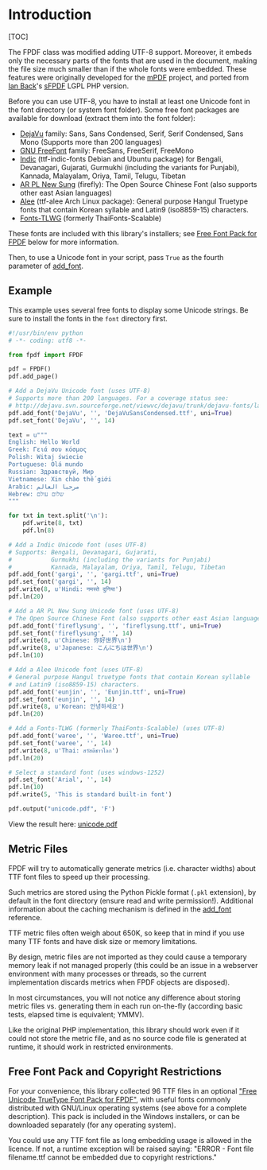 # Introduction #

[TOC]

The FPDF class was modified adding UTF-8 support.
Moreover, it embeds only the necessary parts of the fonts that are used in the 
document, making the file size much smaller than if the whole fonts were 
embedded. These features were originally developed for the 
[mPDF](http://mpdf.bpm1.com/) project, and ported from 
[Ian Back](mailto:ian@bpm1.com?subject=sFPDF)'s
[sFPDF](http://www.fpdf.org/en/script/script91.php) LGPL PHP version.

Before you can use UTF-8, you have to install at least one Unicode font in the 
font directory (or system font folder). Some free font packages are available 
for download (extract them into the font folder):

  * [DejaVu](http://dejavu-fonts.org/) family: Sans, Sans Condensed, Serif, 
    Serif Condensed, Sans Mono (Supports more than 200 languages)
  * [GNU FreeFont](http://www.gnu.org/software/freefont/) family: FreeSans, 
    FreeSerif, FreeMono
  * [Indic](http://en.wikipedia.org/wiki/Help:Multilingual_support_(Indic)) 
    (ttf-indic-fonts Debian and Ubuntu package) for Bengali, Devanagari, Gujarati, 
    Gurmukhi (including the variants for Punjabi), Kannada, Malayalam, Oriya, 
    Tamil, Telugu, Tibetan
  * [AR PL New Sung](http://www.study-area.org/apt/firefly-font/) (firefly): 
    The Open Source Chinese Font (also supports other east Asian languages)
  * [Alee](https://wiki.archlinux.org/index.php/Fonts) 
    (ttf-alee Arch Linux package): General purpose Hangul Truetype fonts that 
    contain Korean syllable and Latin9 (iso8859-15) characters.
  * [Fonts-TLWG](http://linux.thai.net/projects/fonts-tlwg/) (formerly 
    ThaiFonts-Scalable)

These fonts are included with this library's installers; see 
[Free Font Pack for FPDF](#free-font-pack-and-copyright-restrictions) below for
more information.

Then, to use a Unicode font in your script, pass `True` as the fourth parameter 
of [add_font](reference/add_font.md).

## Example ##

This example uses several free fonts to display some Unicode strings. Be sure to
install the fonts in the `font` directory first.

```python
#!/usr/bin/env python
# -*- coding: utf8 -*-

from fpdf import FPDF

pdf = FPDF()
pdf.add_page()

# Add a DejaVu Unicode font (uses UTF-8)
# Supports more than 200 languages. For a coverage status see:
# http://dejavu.svn.sourceforge.net/viewvc/dejavu/trunk/dejavu-fonts/langcover.txt
pdf.add_font('DejaVu', '', 'DejaVuSansCondensed.ttf', uni=True)
pdf.set_font('DejaVu', '', 14)

text = u"""
English: Hello World
Greek: Γειά σου κόσμος
Polish: Witaj świecie
Portuguese: Olá mundo
Russian: Здравствуй, Мир
Vietnamese: Xin chào thế giới
Arabic: مرحبا العالم
Hebrew: שלום עולם
"""

for txt in text.split('\n'):
    pdf.write(8, txt)
    pdf.ln(8)

# Add a Indic Unicode font (uses UTF-8)
# Supports: Bengali, Devanagari, Gujarati, 
#           Gurmukhi (including the variants for Punjabi) 
#           Kannada, Malayalam, Oriya, Tamil, Telugu, Tibetan
pdf.add_font('gargi', '', 'gargi.ttf', uni=True) 
pdf.set_font('gargi', '', 14)
pdf.write(8, u'Hindi: नमस्ते दुनिया')
pdf.ln(20)

# Add a AR PL New Sung Unicode font (uses UTF-8)
# The Open Source Chinese Font (also supports other east Asian languages)
pdf.add_font('fireflysung', '', 'fireflysung.ttf', uni=True)
pdf.set_font('fireflysung', '', 14)
pdf.write(8, u'Chinese: 你好世界\n')
pdf.write(8, u'Japanese: こんにちは世界\n')
pdf.ln(10)

# Add a Alee Unicode font (uses UTF-8)
# General purpose Hangul truetype fonts that contain Korean syllable 
# and Latin9 (iso8859-15) characters.
pdf.add_font('eunjin', '', 'Eunjin.ttf', uni=True)
pdf.set_font('eunjin', '', 14)
pdf.write(8, u'Korean: 안녕하세요')
pdf.ln(20)

# Add a Fonts-TLWG (formerly ThaiFonts-Scalable) (uses UTF-8)
pdf.add_font('waree', '', 'Waree.ttf', uni=True)
pdf.set_font('waree', '', 14)
pdf.write(8, u'Thai: สวัสดีชาวโลก')
pdf.ln(20)

# Select a standard font (uses windows-1252)
pdf.set_font('Arial', '', 14)
pdf.ln(10)
pdf.write(5, 'This is standard built-in font')

pdf.output("unicode.pdf", 'F')
```


View the result here: 
[unicode.pdf](https://github.com/reingart/pyfpdf/raw/master/tutorial/unicode.pdf)

## Metric Files ##

FPDF will try to automatically generate metrics (i.e. character widths) about 
TTF font files to speed up their processing.

Such metrics are stored using the Python Pickle format (`.pkl` extension), by 
default in the font directory (ensure read and write permission!). Additional 
information about the caching mechanism is defined in the
[add_font](reference/add_font.md) reference.

TTF metric files often weigh about 650K, so keep that in mind if you use many
TTF fonts and have disk size or memory limitations.

By design, metric files are not imported as they could cause a temporary memory
leak if not managed properly (this could be an issue in a webserver environment
with many processes or threads, so the current implementation discards metrics when
FPDF objects are disposed).

In most circumstances, you will not notice any difference about storing metric
files vs. generating them in each run on-the-fly (according basic tests, elapsed
time is equivalent; YMMV).

Like the original PHP implementation, this library should work even if it could
not store the metric file, and as no source code file is generated at runtime,
it should work in restricted environments.

## Free Font Pack and Copyright Restrictions ##

For your convenience, this library collected 96 TTF files in an optional 
["Free Unicode TrueType Font Pack for FPDF"](http://pyfpdf.googlecode.com/files/fpdf_unicode_font_pack.zip), 
with useful fonts commonly distributed with GNU/Linux operating systems (see 
above for a complete description). This pack is included in the Windows 
installers, or can be downloaded separately (for any operating system).

You could use any TTF font file as long embedding usage is allowed in the licence.
If not, a runtime exception will be raised saying: "ERROR - Font file 
filename.ttf cannot be embedded due to copyright restrictions."
